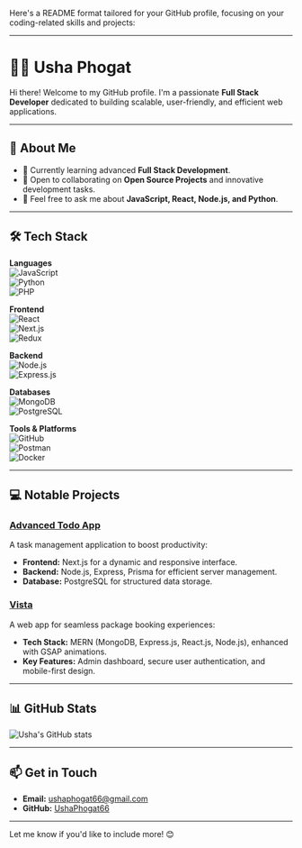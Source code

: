 Here's a README format tailored for your GitHub profile, focusing on your coding-related skills and projects:

---

# 👩‍💻 **Usha Phogat**  

Hi there! Welcome to my GitHub profile. I'm a passionate **Full Stack Developer** dedicated to building scalable, user-friendly, and efficient web applications.  

---

## 🚀 **About Me**  
- 🌱 Currently learning advanced **Full Stack Development**.  
- 💼 Open to collaborating on **Open Source Projects** and innovative development tasks.  
- 💬 Feel free to ask me about **JavaScript, React, Node.js, and Python**.  

---

## 🛠️ **Tech Stack**  
**Languages**  
![JavaScript](https://img.shields.io/badge/-JavaScript-05122A?style=flat&logo=javascript)  
![Python](https://img.shields.io/badge/-Python-05122A?style=flat&logo=python)  
![PHP](https://img.shields.io/badge/-PHP-05122A?style=flat&logo=php)  

**Frontend**  
![React](https://img.shields.io/badge/-React-05122A?style=flat&logo=react)  
![Next.js](https://img.shields.io/badge/-Next.js-05122A?style=flat&logo=next.js)  
![Redux](https://img.shields.io/badge/-Redux-05122A?style=flat&logo=redux)  

**Backend**  
![Node.js](https://img.shields.io/badge/-Node.js-05122A?style=flat&logo=node.js)  
![Express.js](https://img.shields.io/badge/-Express.js-05122A?style=flat&logo=express)  

**Databases**  
![MongoDB](https://img.shields.io/badge/-MongoDB-05122A?style=flat&logo=mongodb)  
![PostgreSQL](https://img.shields.io/badge/-PostgreSQL-05122A?style=flat&logo=postgresql)  

**Tools & Platforms**  
![GitHub](https://img.shields.io/badge/-GitHub-05122A?style=flat&logo=github)  
![Postman](https://img.shields.io/badge/-Postman-05122A?style=flat&logo=postman)  
![Docker](https://img.shields.io/badge/-Docker-05122A?style=flat&logo=docker)  

---

## 💻 **Notable Projects**  

### **[Advanced Todo App](https://do-it-tasks.vercel.app/todo)**  
A task management application to boost productivity:  
- **Frontend:** Next.js for a dynamic and responsive interface.  
- **Backend:** Node.js, Express, Prisma for efficient server management.  
- **Database:** PostgreSQL for structured data storage.  

### **[Vista](https://vistanks.netlify.app/)**  
A web app for seamless package booking experiences:  
- **Tech Stack:** MERN (MongoDB, Express.js, React.js, Node.js), enhanced with GSAP animations.  
- **Key Features:** Admin dashboard, secure user authentication, and mobile-first design.  

---

## 📊 **GitHub Stats**  
![Usha's GitHub stats](https://github-readme-stats.vercel.app/api?username=ushaphogat66&show_icons=true&theme=radical)  

---

## 📫 **Get in Touch**  
- **Email:** [ushaphogat66@gmail.com](mailto:ushaphogat66@gmail.com)  
- **GitHub:** [UshaPhogat66](https://github.com/UshaPhogat66)  

---

Let me know if you'd like to include more! 😊
